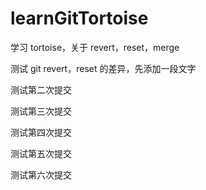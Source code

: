 # learnGitTortoise

学习 tortoise，关于 revert，reset，merge

测试 git revert，reset 的差异，先添加一段文字

测试第二次提交

测试第三次提交

测试第四次提交

测试第五次提交

测试第六次提交
